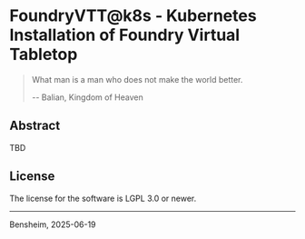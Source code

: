 # FoundryVTT@k8s - Kubernetes Installation of Foundry Virtual Tabletop

> What man is a man who does not make the world better.
>
> -- Balian, Kingdom of Heaven

## Abstract

TBD

## License
The license for the software is LGPL 3.0 or newer. 

---
Bensheim, 2025-06-19
